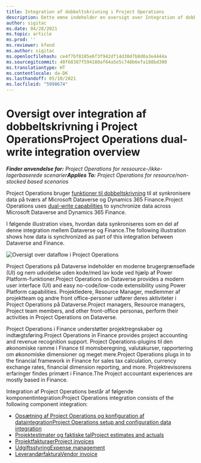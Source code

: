```yaml
---
title: Integration af dobbeltskrivning i Project Operations
description: Dette emne indeholder en oversigt over Integration af dobbeltskrivning i Project Operations.
author: sigitac
ms.date: 04/28/2021
ms.topic: article
ms.prod: ''
ms.reviewer: kfend
ms.author: sigitac
ms.openlocfilehash: ce4f7bf8185e6f3f942df14d30d7b8d0a3e4444a
ms.sourcegitcommit: 40f68387f594180af64a5e5c748b6efa188bd300
ms.translationtype: HT
ms.contentlocale: da-DK
ms.lasthandoff: 05/10/2021
ms.locfileid: "5998674"
---
```

# <a name="project-operations-dual-write-integration-overview"></a><span data-ttu-id="068f9-103">Oversigt over integration af dobbeltskrivning i Project Operations</span><span class="sxs-lookup"><span data-stu-id="068f9-103">Project Operations dual-write integration overview</span></span>

<span data-ttu-id="068f9-104">_**Finder anvendelse for:** Project Operations for ressource-/ikke-lagerbaserede scenarier_</span><span class="sxs-lookup"><span data-stu-id="068f9-104">_**Applies To:** Project Operations for resource/non-stocked based scenarios_</span></span>

<span data-ttu-id="068f9-105">Project Operations bruger [funktioner til dobbeltskrivning](/dynamics365/fin-ops-core/dev-itpro/data-entities/dual-write/dual-write-home-page) til at synkronisere data på tværs af Microsoft Dataverse og Dynamics 365 Finance.</span><span class="sxs-lookup"><span data-stu-id="068f9-105">Project Operations uses [dual-write capabilities](/dynamics365/fin-ops-core/dev-itpro/data-entities/dual-write/dual-write-home-page) to synchronize data across Microsoft Dataverse and Dynamics 365 Finance.</span></span>

<span data-ttu-id="068f9-106">I følgende illustration vises, hvordan data synkroniseres som en del af denne integration mellem Dataverse og Finance.</span><span class="sxs-lookup"><span data-stu-id="068f9-106">The following illustration shows how data is synchronized as part of this integration between Dataverse and Finance.</span></span>

![Oversigt over dataflow i Project Operations](./media/ProjectOperationsFlows.jpg)

<span data-ttu-id="068f9-108">Project Operations på Dataverse indeholder en moderne brugergrænseflade (UI) og nem udvidelse uden kode/med lav kode ved hjælp af Power Platform-funktioner.</span><span class="sxs-lookup"><span data-stu-id="068f9-108">Project Operations on Dataverse provides a modern user interface (UI) and easy no-code/low-code extensibility using Power Platform capabilities.</span></span> <span data-ttu-id="068f9-109">Projektledere, Resource Manager, medlemmer af projektteam og andre front office-personer udfører deres aktiviteter i Project Operations på Dataverse.</span><span class="sxs-lookup"><span data-stu-id="068f9-109">Project managers, Resource managers, Project team members, and other front-office personas, perform their activities in Project Operations on Dataverse.</span></span>

<span data-ttu-id="068f9-110">Project Operations i Finance understøtter projektregnskaber og indtægtsføring.</span><span class="sxs-lookup"><span data-stu-id="068f9-110">Project Operations in Finance provides project accounting and revenue recognition support.</span></span> <span data-ttu-id="068f9-111">Project Operations-plugins til den økonomiske ramme i Finance til momsberegning, valutakurser, rapportering om økonomiske dimensioner og meget mere.</span><span class="sxs-lookup"><span data-stu-id="068f9-111">Project Operations plugs in to the financial framework in Finance for sales tax calculation, currency exchange rates, financial dimension reporting, and more.</span></span> <span data-ttu-id="068f9-112">Projektrevisorens erfaringer findes primært i Finance.</span><span class="sxs-lookup"><span data-stu-id="068f9-112">The Project accountant experiences are mostly based in Finance.</span></span>

<span data-ttu-id="068f9-113">Integration af Project Operations består af følgende komponentintegration:</span><span class="sxs-lookup"><span data-stu-id="068f9-113">Project Operations integration consists of the following component integration:</span></span>


- [<span data-ttu-id="068f9-114">Opsætning af Project Operations og konfiguration af dataintegration</span><span class="sxs-lookup"><span data-stu-id="068f9-114">Project Operations setup and configuration data integration</span></span>](resource-dual-write-setup-integration.md) 
- [<span data-ttu-id="068f9-115">Projektestimater og faktiske tal</span><span class="sxs-lookup"><span data-stu-id="068f9-115">Project estimates and actuals</span></span>](resource-dual-write-estimates-actuals.md)
- [<span data-ttu-id="068f9-116">Projektfakturaer</span><span class="sxs-lookup"><span data-stu-id="068f9-116">Project invoices</span></span>](resource-dual-write-project-invoice.md)
- [<span data-ttu-id="068f9-117">Udgiftsstyring</span><span class="sxs-lookup"><span data-stu-id="068f9-117">Expense management</span></span>](resource-dual-write-expense.md)
- [<span data-ttu-id="068f9-118">Leverandørfaktura</span><span class="sxs-lookup"><span data-stu-id="068f9-118">Vendor invoice</span></span>](resource-dual-write-vendor-invoice.md)
